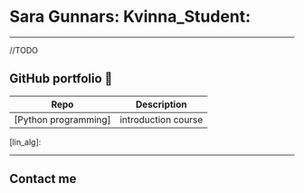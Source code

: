

# Sara Gunnars: Kvinna_Student:



---

//TODO
## GitHub portfolio :briefcase:

| Repo                           | Description                        |
| ------------------------------ | ---------------------------------- |
| [Python programming]           | introduction course                |


<!-- | [Programmering 1][prog1]           | first programming course (gymnasiet)   | -->

[dl]: 
[ml]: 
[pytprog]: 
[data_analysis]: 
[lin_alg]: 

---



## Contact me 


